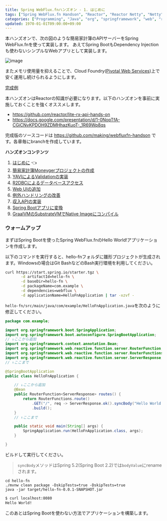 ```yaml
---
title: Spring WebFlux.fnハンズオン - 1. はじめに
tags: ["Spring WebFlux.fn Handson", "Reactor", "Reactor Netty", "Netty", "Spring 5", "Spring WebFlux", "Java", "Cloud Foundry", "Pivotal Web Services", "Pivotal Cloud Foundry"]
categories: ["Programming", "Java", "org", "springframework", "web", "reactive"]
updated: 1970-01-01T09:00:00+09:00
---
```


本ハンズオンで、次の図のような簡易家計簿のAPIサーバーをSpring WebFlux.fnを使って実装します。
あえてSpring BootもDependency Injectionも使わないシンプルなWebアプリとして実装します。

![image](https://user-images.githubusercontent.com/106908/58406552-d2bb6880-80a4-11e9-8edf-e22d6015ebef.png)

またメモリ使用量を抑えることで、Cloud Foundry([Pivotal Web Services](https://run.pivotal.io))上で安く運用し続けられるようにします。

[完成例](https://moneyger.cfapps.io/)

本ハンズオンはReactorの知識が必要になります。以下のハンズオンを事前に実施しておくことを強くオススメします。

* https://github.com/reactor/lite-rx-api-hands-on
* https://docs.google.com/presentation/d/1-0NopTfA-CGiCNvKPDOH9ZDMHhazKuoT-_1R69Wp8qs

完成版のソースコードは
https://github.com/making/webfluxfn-handson
です。各章毎にbranchを作成しています。

**ハンズオンコンテンツ**

1. [はじめに](/entries/500) 👈
1. [簡易家計簿Moneygerプロジェクトの作成](/entries/501)
1. [YAVIによるValidationの実装](/entries/502)
1. [R2DBCによるデータベースアクセス](/entries/503)
1. [Web UIの追加](/entries/504)
1. [例外ハンドリングの改善](/entries/505)
1. [収入APIの実装](/entries/506)
1. [Spring Bootアプリに変換](/entries/507)
1. [GraalVMのSubstrateVMでNative Imageにコンパイル](/entries/510)

### ウォームアップ

まずはSpring Bootを使ったSpring WebFlux.fnのHello World!アプリケーションを作成します。


以下のコマンドを実行すると、hello-fnフォルダに雛形プロジェクトが生成されます。Windowsの場合はGit BashなどのBash実行環境を利用してください。

```sh
curl https://start.spring.io/starter.tgz \
       -d artifactId=hello-fn \
       -d baseDir=hello-fn \
       -d packageName=com.example \
       -d dependencies=webflux \
       -d applicationName=HelloFnApplication | tar -xzvf -
```

`hello-fn/src/main/java/com/example/HelloFnApplication.java`を次のように修正してください。

```java
package com.example;

import org.springframework.boot.SpringApplication;
import org.springframework.boot.autoconfigure.SpringBootApplication;
// ↓ここから追加
import org.springframework.context.annotation.Bean;
import org.springframework.web.reactive.function.server.RouterFunction;
import org.springframework.web.reactive.function.server.RouterFunctions;
import org.springframework.web.reactive.function.server.ServerResponse;
// ↑ここまで

@SpringBootApplication
public class HelloFnApplication {

    // ↓ここから追加
    @Bean
    public RouterFunction<ServerResponse> routes() {
        return RouterFunctions.route()
            .GET("/", req -> ServerResponse.ok().syncBody("Hello World!"))
            .build();
    }
    // ↑ここまで

    public static void main(String[] args) {
        SpringApplication.run(HelloFnApplication.class, args);
    }

}
```

ビルドして実行してください。

> `syncBody`メソッドはSpring 5.2(Spring Boot 2.2)では`bodyValue`にrenameされます。

```
cd hello-fn
./mvnw clean package -DskipTests=true -DskipTests=true
java -jar target/hello-fn-0.0.1-SNAPSHOT.jar
```


```sh
$ curl localhost:8080
Hello World!
```

このあとはSpring Bootを使わない方法でアプリケーションを構築します。

